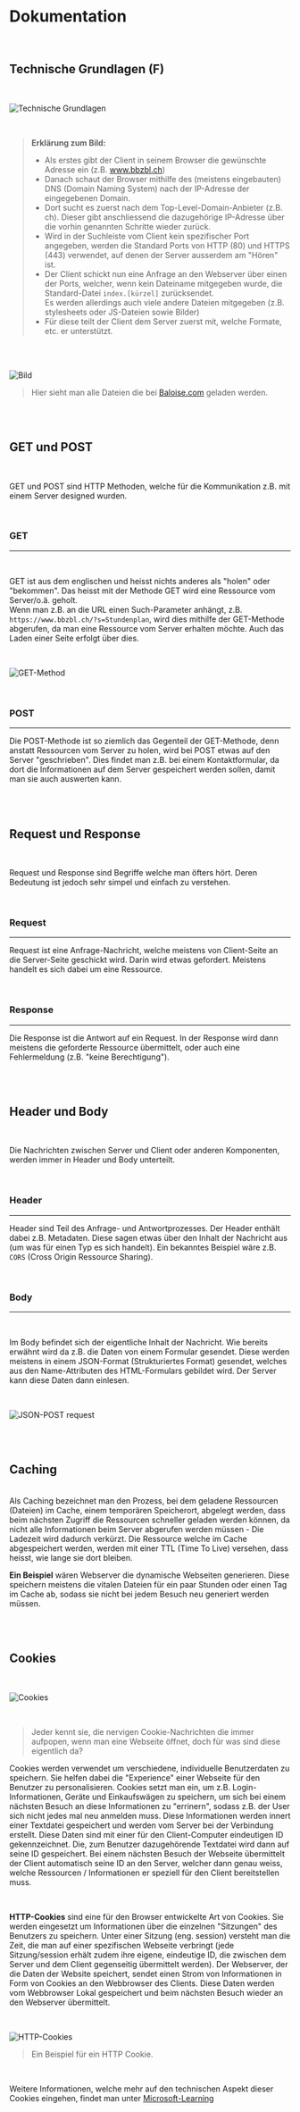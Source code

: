 # Dokumentation

<br>

## Technische Grundlagen (F)
<br>

![Technische Grundlagen](/Sonstiges/imgs/TechnischeGrundlagen.jpg)

<br>

> **Erklärung zum Bild:** <br>
> - Als erstes gibt der Client in seinem Browser die  gewünschte Adresse ein (z.B. www.bbzbl.ch)
> - Danach schaut der Browser mithilfe des (meistens eingebauten) DNS (Domain Naming System) nach der IP-Adresse der eingegebenen Domain.
> - Dort sucht es zuerst nach dem Top-Level-Domain-Anbieter (z.B. ch). Dieser gibt anschliessend die dazugehörige IP-Adresse über die vorhin genannten Schritte wieder zurück.
> - Wird in der Suchleiste vom Client kein spezifischer Port angegeben, werden die Standard Ports von HTTP (80) und HTTPS (443) verwendet, auf denen der Server ausserdem am "Hören" ist.
> - Der Client schickt nun eine Anfrage an den Webserver über einen der Ports, welcher, wenn kein Dateiname mitgegeben wurde, die Standard-Datei ``index.[kürzel]`` zurücksendet.  
Es werden allerdings auch viele andere Dateien mitgegeben (z.B. stylesheets oder JS-Dateien sowie Bilder)
> - Für diese teilt der Client dem Server zuerst mit, welche Formate, etc. er unterstützt.

<br>
<br>

![Bild](/Sonstiges/imgs/baloisecom.png)
<br>
> Hier sieht man alle Dateien die bei [Baloise.com](https://www.baloise.com) geladen werden.



<br><br>

## GET und POST

<br>

GET und POST sind HTTP Methoden, welche für die Kommunikation z.B. mit einem Server designed wurden.

<br>

### GET
<hr>

<br>

GET ist aus dem englischen und heisst nichts anderes als "holen" oder "bekommen".
Das heisst mit der Methode GET wird eine Ressource vom Server/o.ä. geholt.
<br>
Wenn man z.B. an die URL einen Such-Parameter anhängt, z.B. ``https://www.bbzbl.ch/?s=Stundenplan``, wird dies mithilfe der GET-Methode abgerufen, da man eine Ressource vom Server erhalten möchte. Auch das Laden einer Seite erfolgt über dies.

<br>

![GET-Method](/Sonstiges/imgs/requesttype.png)


<br>

### POST
<hr>

Die POST-Methode ist so ziemlich das Gegenteil der GET-Methode, denn anstatt Ressourcen vom Server zu holen, wird bei POST etwas auf den Server "geschrieben". Dies findet man z.B. bei einem Kontaktformular, da dort die Informationen auf dem Server gespeichert werden sollen, damit man sie auch auswerten kann.


<br>
<br>

## Request und Response

<br>

Request und Response sind Begriffe welche man öfters hört. Deren Bedeutung ist jedoch sehr simpel und einfach zu verstehen.

<br>

### Request
<hr>

Request ist eine Anfrage-Nachricht, welche meistens von Client-Seite an die Server-Seite geschickt wird.
Darin wird etwas gefordert. Meistens handelt es sich dabei um eine Ressource. 

<br>

### Response
<hr>

Die Response ist die Antwort auf ein Request. In der Response wird dann meistens die geforderte Ressource übermittelt, oder auch eine Fehlermeldung (z.B. "keine Berechtigung"). 


<br>

<br>

## Header und Body

<br>

Die Nachrichten zwischen Server und Client oder anderen Komponenten, werden immer in Header und Body unterteilt.

<br>

### Header
<hr>

Header sind Teil des Anfrage- und Antwortprozesses. Der Header enthält dabei z.B. Metadaten. Diese sagen etwas über den Inhalt der Nachricht aus (um was für einen Typ es sich handelt). Ein bekanntes Beispiel wäre z.B. ``CORS`` (Cross Origin Ressource Sharing).

<br>

### Body
<hr>

<br>

Im Body befindet sich der eigentliche Inhalt der Nachricht. Wie bereits erwähnt wird da z.B. die Daten von einem Formular gesendet. Diese werden meistens in einem JSON-Format (Strukturiertes Format) gesendet, welches aus den Name-Attributen des HTML-Formulars gebildet wird. Der Server kann diese Daten dann einlesen.

<br>

![JSON-POST request](/Sonstiges/imgs/JSON-Request.png)


<br>
<br>

## Caching 
<br>
Als Caching bezeichnet man den Prozess, bei dem geladene Ressourcen (Dateien) im Cache, einem temporären Speicherort, abgelegt werden, dass beim nächsten Zugriff die Ressourcen schneller geladen werden können, da nicht alle Informationen beim Server abgerufen werden müssen - Die Ladezeit wird dadurch verkürzt.
Die Ressource welche im Cache abgespeichert werden, werden mit einer TTL (Time To Live) versehen, dass heisst, wie lange sie dort bleiben. 
<br>

**Ein Beispiel** wären Webserver die dynamische Webseiten generieren. Diese speichern meistens die vitalen Dateien für ein paar Stunden oder einen Tag im Cache ab, sodass sie nicht bei jedem Besuch neu generiert werden müssen.

<br>
<br>

## Cookies
<br>

![Cookies](/Sonstiges/imgs/Cookies.png)

<br>

> Jeder kennt sie, die nervigen Cookie-Nachrichten die immer aufpopen, wenn man eine Webseite öffnet, doch für was sind diese eigentlich da?

Cookies werden verwendet um verschiedene, individuelle Benutzerdaten zu speichern. Sie helfen dabei die "Experience" einer Webseite für den Benutzer zu personalisieren. Cookies setzt man ein, um z.B. Login-Informationen, Geräte und Einkaufswägen zu speichern, um sich bei einem nächsten Besuch an diese Informationen zu "errinern", sodass z.B. der User sich nicht jedes mal neu anmelden muss.
Diese Informationen werden innert einer Textdatei gespeichert und werden vom Server bei der Verbindung erstellt. Diese Daten sind mit einer für den Client-Computer eindeutigen ID gekennzeichnet. 
Die, zum Benutzer dazugehörende Textdatei wird dann auf seine ID gespeichert. Bei einem nächsten Besuch der Webseite übermittelt der Client automatisch seine ID an den Server, welcher dann genau weiss, welche Ressourcen / Informationen er speziell für den Client bereitstellen muss.

<br>

**HTTP-Cookies** sind eine für den Browser entwickelte Art von Cookies. Sie werden eingesetzt um Informationen über die einzelnen "Sitzungen" des Benutzers zu speichern. Unter einer Sitzung (eng. session) versteht man die Zeit, die man auf einer spezifischen Webseite verbringt (jede Sitzung/session erhält zudem ihre eigene, eindeutige ID, die zwischen dem Server und dem Client gegenseitig übermittelt werden).
Der Webserver, der die Daten der Website speichert, sendet einen Strom von Informationen in Form von Cookies an den Webbrowser des Clients. 
Diese Daten werden vom Webbrowser Lokal gespeichert und beim nächsten Besuch wieder an den Webserver übermittelt.


<br>


![HTTP-Cookies](/Sonstiges/imgs/HTTP-Cookies.png)
> Ein Beispiel für ein HTTP Cookie.

<br>

Weitere Informationen, welche mehr auf den technischen Aspekt dieser Cookies eingehen, findet man unter [Microsoft-Learning](https://learn.microsoft.com/de-de/aspnet/web-api/overview/advanced/http-cookies)
